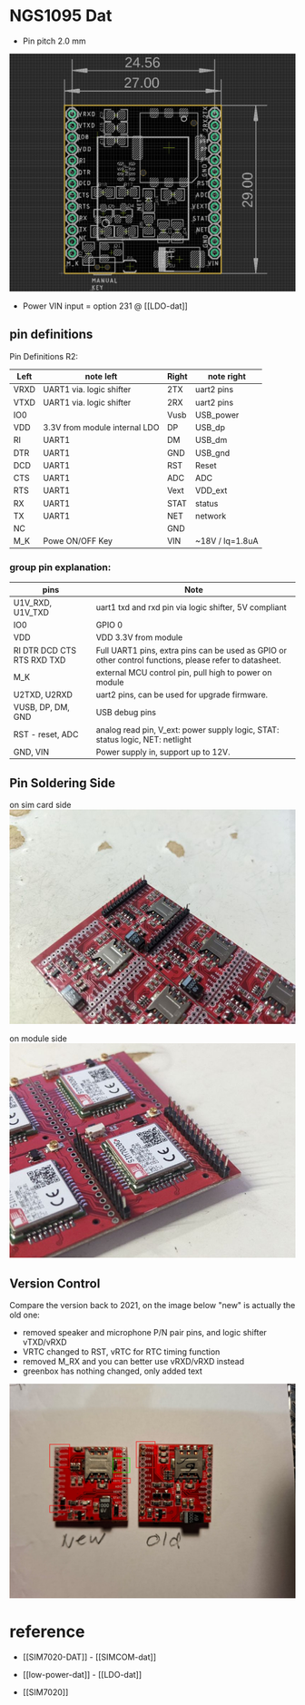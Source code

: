 
# NGS1095 Dat 

* Pin pitch 2.0 mm 


![](55-39-13-18-07-2023.png)

- Power VIN input = option 231 @ [[LDO-dat]]


## pin definitions 

Pin Definitions R2:


| Left | note left                     | Right | note right      |
| ---- | ----------------------------- | ----- | --------------- |
| VRXD | UART1 via. logic shifter      | 2TX   | uart2 pins      |
| VTXD | UART1 via. logic shifter      | 2RX   | uart2 pins      |
| IO0  |                               | Vusb  | USB_power       |
| VDD  | 3.3V from module internal LDO | DP    | USB_dp          |
| RI   | UART1                         | DM    | USB_dm          |
| DTR  | UART1                         | GND   | USB_gnd         |
| DCD  | UART1                         | RST   | Reset           |
| CTS  | UART1                         | ADC   | ADC             |
| RTS  | UART1                         | Vext  | VDD_ext         |
| RX   | UART1                         | STAT  | status          |
| TX   | UART1                         | NET   | network         |
| NC   |                               | GND   |                 |
| M_K  | Powe ON/OFF Key               | VIN   | ~18V / Iq=1.8uA |


### group pin explanation:

| pins                       | Note                                                                                                   |
| -------------------------- | ------------------------------------------------------------------------------------------------------ |
| U1V_RXD, U1V_TXD           | uart1 txd and rxd pin via logic shifter, 5V compliant                                                  |
| IO0                        | GPIO 0                                                                                                 |
| VDD                        | VDD 3.3V from module                                                                                   |
| RI DTR DCD CTS RTS RXD TXD | Full UART1 pins, extra pins can be used as GPIO or other control functions, please refer to datasheet. |
| M_K                        | external MCU control pin, pull high to power on module                                                 |
| U2TXD, U2RXD               | uart2 pins, can be used for upgrade firmware.                                                          |
| VUSB, DP, DM, GND          | USB debug pins                                                                                         |
| RST - reset, ADC           | analog read pin, V_ext: power supply logic, STAT: status logic, NET: netlight                          |
| GND, VIN                   | Power supply in, support up to 12V.                                                                    |




## Pin Soldering Side 

on sim card side  
![](56-21-17-02-08-2023.png)

on module side
![](04-22-17-02-08-2023.png)


## Version Control 

Compare the version back to 2021, on the image below "new" is actually the old one:

- removed speaker and microphone P/N pair pins, and logic shifter vTXD/vRXD
- VRTC changed to RST, vRTC for RTC timing function
- removed M_RX and you can better use vRXD/vRXD instead
- greenbox has nothing changed, only added text

![](2025-02-19-17-01-34.png)



# reference 

- [[SIM7020-DAT]] - [[SIMCOM-dat]]

- [[low-power-dat]] - [[LDO-dat]]

- [[SIM7020]]